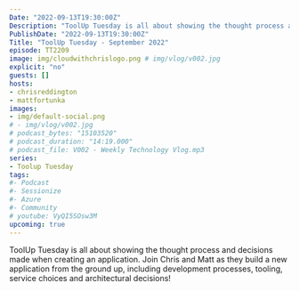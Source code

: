 ```yaml
---
Date: "2022-09-13T19:30:00Z"
Description: "ToolUp Tuesday is all about showing the thought process and decisions made when creating an application. Join Chris and Matt as they build a new application from the ground up, including development processes, tooling, service choices and architectural decisions!"
PublishDate: "2022-09-13T19:30:00Z"
Title: "ToolUp Tuesday - September 2022"
episode: TT2209
image: img/cloudwithchrislogo.png # img/vlog/v002.jpg
explicit: "no"
guests: []
hosts:
- chrisreddington
- mattfortunka
images:
- img/default-social.png
# - img/vlog/v002.jpg
# podcast_bytes: "15103520"
# podcast_duration: "14:19.000"
# podcast_file: V002 - Weekly Technology Vlog.mp3
series:
- Toolup Tuesday
tags:
#- Podcast
#- Sessionize
#- Azure
#- Community
# youtube: VyQI5SOsw3M
upcoming: true
---
```

ToolUp Tuesday is all about showing the thought process and decisions made when creating an application. Join Chris and Matt as they build a new application from the ground up, including development processes, tooling, service choices and architectural decisions!
